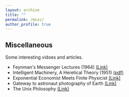 ```yaml
---
layout: archive
title: ""
permalink: /misc/
author_profile: true
---
```


## Miscellaneous
Some interesting vidoes and articles.

* Feynman's Messenger Lectures (1964) [(Link)](https://www.feynmanlectures.caltech.edu/messenger.html)
* Intelligent Machinery, A Heretical Theory (1951) [(pdf)](https://rauterberg.employee.id.tue.nl/lecturenotes/DDM110%20CAS/Turing/Turing-1951%20Intelligent%20Machinery-a%20Heretical%20Theory.pdf)
* Exponential Economist Meets Finite Physicist [(Link)](https://dothemath.ucsd.edu/2012/04/economist-meets-physicist/)
* Gateway to astronaut photography of Earth [(Link)](https://eol.jsc.nasa.gov/Videos/CrewEarthObservationsVideos/NorthAmerica.htm)
* The Unix Philosophy [(Link)](http://www.linfo.org/unix_philosophy.html)
